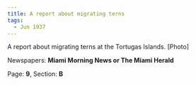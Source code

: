 ```yaml
---  
title: A report about migrating terns  
tags:  
  - Jun 1937  
---  
```

  
A report about migrating terns at the Tortugas Islands. [Photo]  
  
Newspapers: **Miami Morning News or The Miami Herald**  
  
Page: **9**, Section: **B** 
